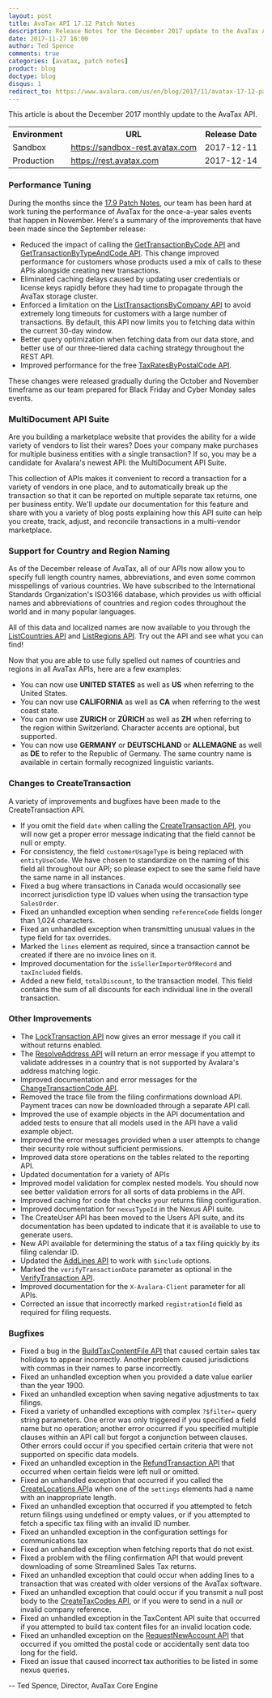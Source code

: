 ```yaml
---
layout: post
title: AvaTax API 17.12 Patch Notes
description: Release Notes for the December 2017 update to the AvaTax API
date: 2017-11-27 16:00
author: Ted Spence
comments: true
categories: [avatax, patch notes]
product: blog
doctype: blog
disqus: 1
redirect_to: https://www.avalara.com/us/en/blog/2017/11/avatax-17-12-patch-notes.html
---
```


This article is about the December 2017 monthly update to the AvaTax API.

<div class="mobile-table">
    <table class="styled-table">
        <tr>
            <th>Environment</th>
            <th>URL</th>
            <th>Release Date</th>
        </tr>
        <tr>
            <td>Sandbox</td>
            <td><a href="https://sandbox-rest.avatax.com">https://sandbox-rest.avatax.com</a></td>
            <td>2017-12-11</td>
        </tr>
        <tr>
            <td>Production</td>
            <td><a href="https://rest.avatax.com">https://rest.avatax.com</a></td>
            <td>2017-12-14</td>
        </tr>
    </table>
</div>

<h3>Performance Tuning</h3>

During the months since the [17.9 Patch Notes](/blog/2017/09/22/AvaTax-17-9-patch-notes), our team has been hard at work tuning the performance of AvaTax for the once-a-year sales events that happen in November.  Here's a summary of the improvements that have been made since the September release:

<ul class="normal">
	<li>Reduced the impact of calling the <a href="/api-reference/avatax/rest/v2/methods/Transactions/GetTransactionByCode/">GetTransactionByCode API</a> and <a href="/api-reference/avatax/rest/v2/methods/Transactions/GetTransactionByCodeAndType/">GetTransactionByTypeAndCode API</a>.  This change improved performance for customers whose products used a mix of calls to these APIs alongside creating new transactions.</li>
	<li>Eliminated caching delays caused by updating user credentials or license keys rapidly before they had time to propagate through the AvaTax storage cluster.</li>
	<li>Enforced a limitation on the <a href="/api-reference/avatax/rest/v2/methods/Transactions/ListTransactionsByCompany/">ListTransactionsByCompany API</a> to avoid extremely long timeouts for customers with a large number of transactions.  By default, this API now limits you to fetching data within the current 30-day window.</li>
	<li>Better query optimization when fetching data from our data store, and better use of our three-tiered data caching strategy throughout the REST API.</li>
	<li>Improved performance for the free <a href="/api-reference/avatax/rest/v2/methods/Free/TaxRatesByPostalCode/">TaxRatesByPostalCode API</a>.</li>
</ul>

These changes were released gradually during the October and November timeframe as our team prepared for Black Friday and Cyber Monday sales events.

<h3>MultiDocument API Suite</h3>

Are you building a marketplace website that provides the ability for a wide variety of vendors to list their wares?  Does your company make purchases for multiple business entities with a single transaction?  If so, you may be a candidate for Avalara's newest API: the MultiDocument API Suite.

This collection of APIs makes it convenient to record a transaction for a variety of vendors in one place, and to automatically break up the transaction so that it can be reported on multiple separate tax returns, one per business entity.  We'll update our documentation for this feature and share with you a variety of blog posts explaining how this API suite can help you create, track, adjust, and reconcile transactions in a multi-vendor marketplace.

<h3>Support for Country and Region Naming</h3>

As of the December release of AvaTax, all of our APIs now allow you to specify full length country names, abbreviations, and even some common misspellings of various countries.  We have subscribed to the International Standards Organization's ISO3166 database, which provides us with official names and abbreviations of countries and region codes throughout the world and in many popular languages.  

All of this data and localized names are now available to you through the [ListCountries API](/api-reference/avatax/rest/v2/methods/Definitions/ListCountries/) and [ListRegions API](/api-reference/avatax/rest/v2/methods/Definitions/ListRegions/).  Try out the API and see what you can find!

Now that you are able to use fully spelled out names of countries and regions in all AvaTax APIs, here are a few examples:

<ul class="normal">
	<li>You can now use <b>UNITED STATES</b> as well as <b>US</b> when referring to the United States.</li>
	<li>You can now use <b>CALIFORNIA</b> as well as <b>CA</b> when referring to the west coast state.</li>
	<li>You can now use <b>ZURICH</b> or <b>ZÜRICH</b> as well as <b>ZH</b> when referring to the region within Switzerland.  Character accents are optional, but supported.</li>
	<li>You can now use <b>GERMANY</b> or <b>DEUTSCHLAND</b> or <B>ALLEMAGNE</B> as well as <b>DE</b> to refer to the Republic of Germany.  The same country name is available in certain formally recognized linguistic variants.</li>
</ul>

<h3>Changes to CreateTransaction</h3>

A variety of improvements and bugfixes have been made to the CreateTransaction API.

<ul class="normal">
	<li>If you omit the field <code>date</code> when calling the <a href="/api-reference/avatax/rest/v2/methods/Transactions/CreateTransaction/">CreateTransaction API</a>, you will now get a proper error message indicating that the field cannot be null or empty.</li>
	<li>For consistency, the field <code>customerUsageType</code> is being replaced with <code>entityUseCode</code>.  We have chosen to standardize on the naming of this field all throughout our API; so please expect to see the same field have the same name in all instances.</li>
	<li>Fixed a bug where transactions in Canada would occasionally see incorrect jurisdiction type ID values when using the transaction type <code>SalesOrder</code>.</li>
	<li>Fixed an unhandled exception when sending <code>referenceCode</code> fields longer than 1,024 characters.</li>
	<li>Fixed an unhandled exception when transmitting unusual values in the type field for tax overrides.</li>
	<li>Marked the <code>lines</code> element as required, since a transaction cannot be created if there are no invoice lines on it.</li>
	<li>Improved documentation for the <code>isSellerImporterOfRecord</code> and <code>taxIncluded</code> fields.</li>
	<li>Added a new field, <code>totalDiscount</code>, to the transaction model.  This field contains the sum of all discounts for each individual line in the overall transaction.</li>
</ul>

<h3>Other Improvements</h3>

<ul class="normal">
	<li>The <a href="/api-reference/avatax/rest/v2/methods/Transactions/LockTransaction/">LockTransaction API</a> now gives an error message if you call it without returns enabled.</li>
	<li>The <a href="/api-reference/avatax/rest/v2/methods/Addresses/ResolveAddress/">ResolveAddress API</a> will return an error message if you attempt to validate addresses in a country that is not supported by Avalara's address matching logic.</li>
	<li>Improved documentation and error messages for the <a href="/api-reference/avatax/rest/v2/methods/Transactions/ChangeTransactionCode/">ChangeTransactionCode API</a>.</li>
	<li>Removed the trace file from the filing confirmations download API.  Payment traces can now be downloaded through a separate API call.</li>
	<li>Improved the use of example objects in the API documentation and added tests to ensure that all models used in the API have a valid example object.</li>
	<li>Improved the error messages provided when a user attempts to change their security role without sufficient permissions.</li>
	<li>Improved data store operations on the tables related to the reporting API.</li>
	<li>Updated documentation for a variety of APIs</li>
	<li>Improved model validation for complex nested models.  You should now see better validation errors for all sorts of data problems in the API.</li>
	<li>Improved caching for code that checks your returns filing configuration.</li>
	<li>Improved documentation for <code>nexusTypeId</code> in the Nexus API suite.</li>
	<li>The CreateUser API has been moved to the Users API suite, and its documentation has been updated to indicate that it is available to use to generate users.</li>
	<li>New API available for determining the status of a tax filing quickly by its filing calendar ID.</li>
	<li>Updated the <a href="/api-reference/avatax/rest/v2/methods/Transactions/AddLines/">AddLines API</a> to work with <code>$include</code> options.</li>
	<li>Marked the <code>verifyTransactionDate</code> parameter as optional in the <a href="/api-reference/avatax/rest/v2/methods/Transactions/VerifyTransaction/">VerifyTransaction API</a>.</li>
	<li>Improved documentation for the <code>X-Avalara-Client</code> parameter for all APIs.</li>
	<li>Corrected an issue that incorrectly marked <code>registrationId</code> field as required for filing requests.</li>
</ul>

<h3>Bugfixes</h3>

<ul class="normal">
	<li>Fixed a bug in the <a href="/api-reference/avatax/rest/v2/methods/TaxContent/BuildTaxContentFile/">BuildTaxContentFile API</a> that caused certain sales tax holidays to appear incorrectly.  Another problem caused jurisdictions with commas in their names to parse incorrectly.</li>
	<li>Fixed an unhandled exception when you provided a date value earlier than the year 1900.</li>
	<li>Fixed an unhandled exception when saving negative adjustments to tax filings.</li>
	<li>Fixed a variety of unhandled exceptions with complex <code>?$filter=</code> query string parameters.  One error was only triggered if you specified a field name but no operation; another error occurred if you specified multiple clauses within an API call but forgot a conjunction between clauses.  Other errors could occur if you specified certain criteria that were not supported on specific data models.</li>
	<li>Fixed an unhandled exception in the <a href="/api-reference/avatax/rest/v2/methods/Transactions/RefundTransaction/">RefundTransaction API</a> that occurred when certain fields were left null or omitted.</li>
	<li>Fixed an unhandled exception that occurred if you called the <a href="/api-reference/avatax/rest/v2/methods/Locations/CreateLocations/">CreateLocations API</a>a when one of the <code>settings</code> elements had a name with an inappropriate length.</li>
	<li>Fixed an unhandled exception that occurred if you attempted to fetch return filings using undefined or empty values, or if you attempted to fetch a specific tax filing with an invalid ID number.</li>
	<li>Fixed an unhandled exception in the configuration settings for communications tax</li>
	<li>Fixed an unhandled exception when fetching reports that do not exist.</li>
	<li>Fixed a problem with the filing confirmation API that would prevent downloading of some Streamlined Sales Tax returns.</li>
	<li>Fixed an unhandled exception that could occur when adding lines to a transaction that was created with older versions of the AvaTax software.</li>
	<li>Fixed an unhandled exception that could occur if you transmit a null post body to the <a href="/api-reference/avatax/rest/v2/methods/TaxCodes/CreateTaxCodes/">CreateTaxCodes API</a>, or if you were to send in a null or invalid company reference.</li>
	<li>Fixed an unhandled exception in the TaxContent API suite that occurred if you attempted to build tax content files for an invalid location code.</li>
	<li>Fixed an unhandled exception on the <a href="/api-reference/avatax/rest/v2/methods/Onboarding/RequestNewAccount/">RequestNewAccount API</a> that occurred if you omitted the postal code or accidentally sent data too long for the field.</li>
	<li>Fixed an issue that caused incorrect tax authorities to be listed in some nexus queries.</li>
</ul>

-- Ted Spence, Director, AvaTax Core Engine
